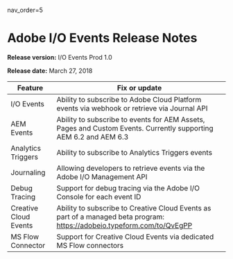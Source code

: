nav_order=5

# Adobe I/O Events Release Notes

**Release version:** I/O Events Prod 1.0

**Release date:** March 27, 2018

| Feature | Fix or update |
|---|---|
| I/O Events | Ability to subscribe to Adobe Cloud Platform events via webhook or retrieve via Journal API |
| AEM Events | Ability to subscribe to events for AEM Assets, Pages and Custom Events. Currently supporting AEM 6.2 and AEM 6.3 |
| Analytics Triggers | Ability to subscribe to Analytics Triggers events |
| Journaling | Allowing developers to retrieve events via the Adobe I/O Management API |
| Debug Tracing | Support for debug tracing via the Adobe I/O Console for each event ID |
| Creative Cloud Events | Ability to subscribe to Creative Cloud Events as part of a managed beta program: https://adobeio.typeform.com/to/QvEgPP |
| MS Flow Connector | Support for Creative Cloud Events via dedicated MS Flow connectors |
